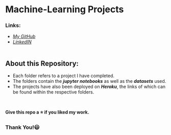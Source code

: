 # Machine-Learning Projects

### Links:
* [*My GitHub*](https://github.com/MisbahullahSheriff)
* [*LinkedIN*](https://www.linkedin.com/in/mohammed-misbahullah-sheriff-b684091a1) <br /><br />

## About this Repository:

* Each folder refers to a project I have completed.
* The folders contain the _**jupyter notebooks**_ as well as the _**datasets**_ used.
* The projects have also been deployed on _**Heroku**_, the links of which can be found within the respective folders.

<br />

**Give this repo a :star: if you liked my work.**<br />
### Thank You!:smiley:


